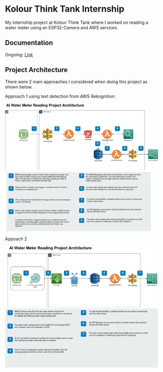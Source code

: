 # Kolour Think Tank Internship
My internship project at Kolour Think Tank where I worked on reading a water meter using an ESP32-Camera and AWS services.

## Documentation
Ongoing: [Link](./Documentation.md)

## Project Architecture
There were 2 main approaches I considered when doing this project as shown below.

Approach 1 using text detection from AWS Rekognition:

![](./assets/diagrams/watermeter-project-diagram-v1.jpg)

Appoach 2

![](./assets/diagrams/watermeter-project-diagram-v2.jpg)

